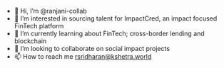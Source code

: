- 👋 Hi, I’m @ranjani-collab
- 👀 I’m interested in sourcing talent for ImpactCred, an impact focused FinTech platform
- 🌱 I’m currently learning about FinTech; cross-border lending and blockchain
- 💞️ I’m looking to collaborate on social impact projects
- 📫 How to reach me rsridharan@kshetra.world

<!---
ranjani-collab/ranjani-collab is a ✨ special ✨ repository because its `README.md` (this file) appears on your GitHub profile.
You can click the Preview link to take a look at your changes.
--->
